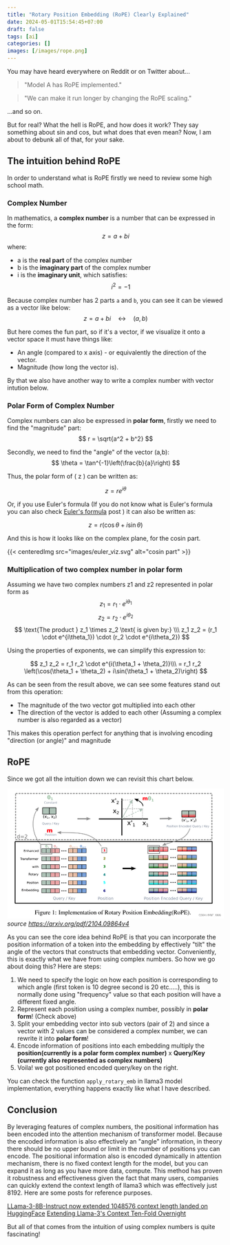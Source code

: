 ```yaml
---
title: "Rotary Position Embedding (RoPE) Clearly Explained"
date: 2024-05-01T15:54:45+07:00
draft: false
tags: [ai]
categories: []
images: [/images/rope.png]
---
```


You may have heard everywhere on Reddit or on Twitter about...

> "Model A has RoPE implemented."

> "We can make it run longer by changing the RoPE scaling."

...and so on.

But for real? What the hell is RoPE, and how does it work? They say something about sin and cos, but what does that even mean? Now, I am about to debunk all of that, for your sake.

## The intuition behind RoPE

In order to understand what is RoPE firstly we need to review some high school math.

### Complex Number
In mathematics, a **complex number** is a number that can be expressed in the form:
$$z = a + bi$$
where:
* a is the **real part** of the complex number
* b is the **imaginary part** of the complex number
* i is the **imaginary unit**, which satisfies:
$$
i^2 = -1
$$

Because complex number has 2 parts `a` and `b`, you can see it can be viewed as a vector like below:
$$z = a + bi \quad\longleftrightarrow\quad (a, b)$$

But here comes the fun part, so if it's a vector, if we visualize it onto a vector space it must have things like:
- An angle (compared to x axis) - or equivalently the direction of the vector.
- Magnitude (how long the vector is).

By that we also have another way to write a complex number with vector intution below.

### Polar Form of Complex Number
Complex numbers can also be expressed in **polar form**, firstly we need to find the "magnitude" part:
$$
r = \sqrt{a^2 + b^2}
$$

Secondly, we need to find the "angle" of the vector  (a,b):
$$
\theta = \tan^{-1}\left(\frac{b}{a}\right)
$$

Thus, the polar form of \( z \) can be written as:

$$
z = r e^{i\theta}
$$

Or, if you use Euler's formula (If you do not know what is Euler's formula you can also check [Euler's formula](/posts/eulers-formula-proof/) post ) it can also be written as:

$$
z = r (\cos \theta + i\sin \theta)
$$

And this is how it looks like on the complex plane, for the cosin part.

{{< centeredImg src="images/euler_viz.svg" alt="cosin part" >}}

### Multiplication of two complex number in polar form

Assuming we have two complex numbers z1 and z2 represented in polar form as 
$$ z_1 = r_1 \cdot e^{i\theta_1} $$ 
$$ z_2 = r_2 \cdot e^{i\theta_2} $$
$$
\text{The product } z_1 \times z_2 \text{ is given by:} \\\
z_1 z_2 = (r_1 \cdot e^{i\theta_1}) \cdot (r_2 \cdot e^{i\theta_2})
$$

Using the properties of exponents, we can simplify this expression to:

$$
z_1 z_2 = r_1 r_2 \cdot e^{i(\theta_1 + \theta_2)}\\\
= r_1 r_2 \left(\cos(\theta_1 + \theta_2) + i\sin(\theta_1 + \theta_2)\right)
$$

As can be seen from the result above, we can see some features stand out from this operation:
- The magnitude of the two vector got multiplied into each other
- The direction of the vector is added to each other (Assuming a complex number is also regarded as a vector)

This makes this operation perfect for anything that is involving encoding "direction (or angle)" and magnitude

## RoPE

Since we got all the intuition down we can revisit this chart below.

![RoPE](images/rope.png)
*source https://arxiv.org/pdf/2104.09864v4*

As you can see the core idea behind RoPE is that you can incorporate the position information of a token into the embedding by effectively "tilt" the angle of the vectors that constructs that embedding vector. Conveniently, this is exactly what we have from using complex numbers. So how we go about doing this? Here are steps:
1. We need to specify the logic on how each position is corresponding to which angle (first token is 10 degree second is 20 etc.....), this is normally done using "frequency" value so that each position will have a different fixed angle.
2. Represent each position using a complex number, possibly in **polar form**! (Check above)
3. Split your embedding vector into sub vectors (pair of 2) and since a vector with 2 values can be considered a complex number, we can rewrite it into **polar form**!
4. Encode information of positions into each embedding multiply the **position(currently is a polar form complex number)** x **Query/Key (currently also represented as complex numbers)**
5. Voila! we got positioned encoded query/key on the right.

You can check the function `apply_rotary_emb` in llama3 model implementation, everything happens exactly like what I have described.

## Conclusion
By leveraging features of complex numbers, the positional information has been encoded into the attention mechanism of transformer model. Because the encoded information is also effectively an "angle" information, in theory there should be no upper bound or limit in the number of positions you can encode. The positional information also is encoded dynamically in attention mechanism, there is no fixed context length for the model, but you can expand it as long as you have more data, compute. This method has proven it robustness and effectiveness given the fact that many users, companies can quickly extend the context length of llama3 which was effectively just 8192. Here are some posts for reference purposes.

[LLama-3-8B-Instruct now extended 1048576 context length landed on HuggingFace](https://www.reddit.com/r/LocalLLaMA/comments/1cg8uzp/llama38binstruct_now_extended_1048576_context/)
[Extending Llama-3's Context Ten-Fold Overnight](https://arxiv.org/abs/2404.19553)

But all of that comes from the intuition of using complex numbers is quite fascinating!
